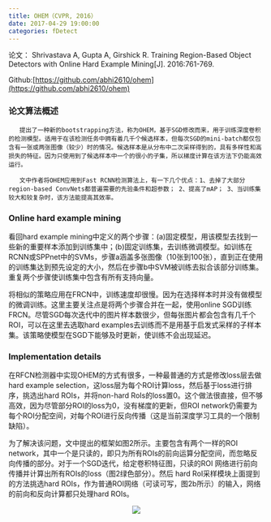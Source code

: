 ```yaml
---
title: OHEM（CVPR, 2016）
date: 2017-04-29 19:00:00
categories: fDetect
---
```


<script type="text/javascript" src="http://cdn.mathjax.org/mathjax/latest/MathJax.js?config=default"></script>

论文： Shrivastava A, Gupta A, Girshick R. Training Region-Based Object Detectors with Online Hard Example Mining[J]. 2016:761-769.

Github:[https://github.com/abhi2610/ohem](https://github.com/abhi2610/ohem)

### 论文算法概述

       提出了一种新的bootstrapping方法，称为OHEM，基于SGD修改而来，用于训练深度卷积的检测模型。适用于在该检测任务中拥有着几千个候选样本，但每次SGD的mini-batch都仅包含有一张或两张图像（较少）时的情况。候选样本是从分布中二次采样得到的，具有多样性和高损失的特征。因为只使用到了候选样本中一个的很小的子集，所以梯度计算在该方法下仍能高效运行。
	   
	   文中作者将OHEM应用到Fast RCNN检测算法上，有一下几个优点：1、去掉了大部分region-based ConvNets都普遍需要的先验条件和超参数； 2、提高了mAP； 3、当训练集较大和较复杂时，该方法能提高其效率。
	   
### Online hard example mining

   看回hard example mining中定义的两个步骤：(a)固定模型，用该模型去找到一些新的重要样本添加到训练集中；(b)固定训练集，去训练微调模型。如训练在RCNN或SPPnet中的SVMs，步骤a涵盖多张图像（10张到100张），直到正在使用的训练集达到预先设定的大小，然后在步骤b中SVM被训练去拟合该部分训练集。重复两个步骤使训练集中包含有所有支持向量。

   将相似的策略应用在FRCN中，训练速度却很慢。因为在选择样本时并没有做模型的微调训练。这里主要关注点是将两个步骤合并在一起，使用online SGD训练FRCN。尽管SGD每次迭代中的图片样本数很少，但每张图片都会包含有几千个ROI，可以在这里去选取hard examples去训练而不是用基于启发式采样的子样本集。该策略使模型在SGD下能够及时更新，使训练不会出现延迟。
   
### Implementation details

   在RFCN检测器中实现OHEM的方式有很多，一种最普通的方式是修改loss层去做hard example selection，这loss层为每个ROI计算loss，然后基于loss进行排序，挑选出hard ROIs，并将non-hard RoIs的loss置0。这个做法很直接，但不够高效，因为尽管部分ROI的loss为0，没有梯度的更新，但ROI network仍需要为每个ROI分配空间，对每个ROI进行反向传播（这是当前深度学习工具的一个限制缺陷）。

   为了解决该问题，文中提出的框架如图2所示。主要包含有两个一样的ROI network，其中一个是只读的，即只为所有ROIs的前向运算分配空间，而忽略反向传播的部分。对于一个SGD迭代，给定卷积特征图，只读的ROI 网络进行前向传播并计算出所有ROIs的loss（图2绿色部分）。然后 hard RoI采样模块上面提到的方法挑选hard ROIs，作为普通ROI网络（可读可写，图2b所示）的输入，网络的前向和反向计算都只处理hard ROIs。
   
<center><img src="{{ site.baseurl }}/images/pdDetect/ohem1.png"></center>